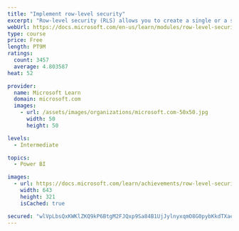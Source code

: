```yaml
---
title: "Implement row-level security"
excerpt: "Row-level security (RLS) allows you to create a single or a set of reports that targets data for a specific user. In this module, you will learn how to implement RLS by using either a static or dynamic method and how Microsoft Power BI simplifies testing RLS in Power BI Desktop and Power BI service."
webUrl: https://docs.microsoft.com/en-us/learn/modules/row-level-security-power-bi/
type: course
price: Free
length: PT9M
ratings:
  count: 3457
  average: 4.803587
heat: 52

provider:
  name: Microsoft Learn
  domain: microsoft.com
  images:
    - url: /assets/images/organizations/microsoft.com-50x50.jpg
      width: 50
      height: 50

levels:
  - Intermediate

topics:
  - Power BI

images:
  - url: https://docs.microsoft.com/learn/achievements/row-level-security-power-bi-social.png
    width: 643
    height: 321
    isCached: true

secured: "wlVpLbsQxKWKlZKQ9kP6BtgM2FJQxp9Sa84B1UjJylnyxqmO8G0pybKkdTXaeUbWbAGXrzGeRS1uS9bc7uI4JXqCvitW9x19sFwugPic0XC2zVrq7qsFgcmdUdBtp7aeVMa+BjxKvNtaTIqTborOek1PY9S14iTmmUGekd28fFLw3e038DCCMg7UC5muznk6ic8sKj9Yx8vOJzUaIDZMvXc/2tKAszYztH/PAN+WRKObYh82gIKrLVUCAmlK7CLMBvZ3kCbFl9VXq/LDg8dkMeYZEbPaZucuYPnT0JFF/MAASmhU2ic12SsvEUN4EHF5JdWzatWiM12cZyAJX7U7Z0udWNwskEgRPR1eqVFeHR9+LQzNGCXj1p1Ke43KuoA+CFNqWpGfodel0MiaUDGz6xdnriqHUuvfVzpCUbNVVJk=;nQ2MWRGLklpqQESJ4RRUWQ=="
---
```


